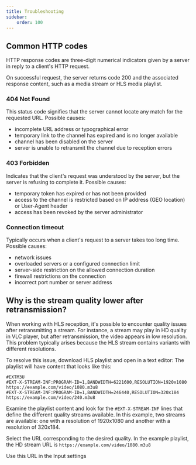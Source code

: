 ```yaml
---
title: Troubleshooting
sidebar:
    order: 100
---
```


## Common HTTP codes

HTTP response codes are three-digit numerical indicators given by a server in reply to a client's HTTP request.

On successful request, the server returns code 200 and the associated response content, such as a media stream or HLS media playlist.

### 404 Not Found

This status code signifies that the server cannot locate any match for the requested URL. Possible causes:

- incomplete URL address or typographical error
- temporary link to the channel has expired and is no longer available
- channel has been disabled on the server
- server is unable to retransmit the channel due to reception errors

### 403 Forbidden

Indicates that the client's request was understood by the server, but the server is refusing to complete it. Possible causes:

- temporary token has expired or has not been provided
- access to the channel is restricted based on IP address (GEO location) or User-Agent header
- access has been revoked by the server administrator

### Connection timeout

Typically occurs when a client's request to a server takes too long time. Possible causes:

- network issues
- overloaded servers or a configured connection limit
- server-side restriction on the allowed connection duration
- firewall restrictions on the connection
- incorrect port number or server address

## Why is the stream quality lower after retransmission?

When working with HLS reception, it's possible to encounter quality issues after retransmitting a stream. For instance, a stream may play in HD quality in VLC player, but after retransmission, the video appears in low resolution. This problem typically arises because the HLS stream contains variants with different resolutions.

To resolve this issue, download HLS playlist and open in a text editor: The playlist will have content that looks like this:

```
#EXTM3U
#EXT-X-STREAM-INF:PROGRAM-ID=1,BANDWIDTH=6221600,RESOLUTION=1920x1080
https://example.com/video/1080.m3u8
#EXT-X-STREAM-INF:PROGRAM-ID=1,BANDWIDTH=246440,RESOLUTION=320x184
https://example.com/video/240.m3u8
```

Examine the playlist content and look for the `#EXT-X-STREAM-INF` lines that define the different quality streams available. In this example, two streams are available: one with a resolution of 1920x1080 and another with a resolution of 320x184.

Select the URL corresponding to the desired quality. In the example playlist, the HD stream URL is `https://example.com/video/1080.m3u8`

Use this URL in the Input settings
